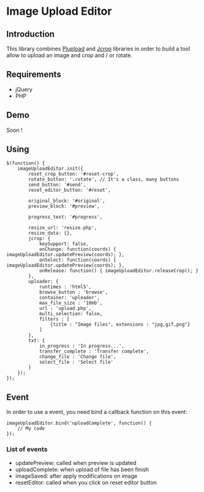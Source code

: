# Image Upload Editor

## Introduction

This library combines [Plupload](https://github.com/moxiecode/plupload) and [Jcrop](https://github.com/tapmodo/Jcrop) libraries in order to build a tool allow to upload an image and crop and / or rotate.

## Requirements

  - jQuery
  - PHP

## Demo

Soon !

## Using

    $(function() {
        imageUploadEditor.init({
            reset_crop_button: '#reset-crop',
            rotate_button: '.rotate', // It's a class, many buttons
            send_button: '#send',
            reset_editor_button: '#reset',

            original_block: '#original',
            preview_block: '#preview',

            progress_text: '#progress',

            resize_url: 'resize.php',
            resize_data: {},
            jcrop: {
                keySupport: false,
                onChange: function(coords) { imageUploadEditor.updatePreview(coords); },
                onSelect: function(coords) { imageUploadEditor.updatePreview(coords); },
                onRelease: function() { imageUploadEditor.releaseCrop(); }
            },
            uploader: {
                runtimes : 'html5',
                browse_button : 'browse',
                container: 'uploader',
                max_file_size : '10mb',
                url : 'upload.php',
                multi_selection: false,
                filters : [
                    {title : "Image files", extensions : "jpg,gif,png"}
                ]
            },
            txt: {
                in_progress : 'In progress...',
                transfer_complete : 'Transfer complete',
                change_file : 'Change file',
                select_file : 'Select file'
            }
        });
    });

## Event

In order to use a event, you need bind a callback function on this event:

    imageUploadEditor.bind('uploadComplete', function() {
        // My code
    });

### List of events

  - updatePreview: called when preview is updated
  - uploadComplete: when upload of file has been finish
  - imageSaved: after apply modifications on image
  - resetEditor: called when you click on reset editor button
